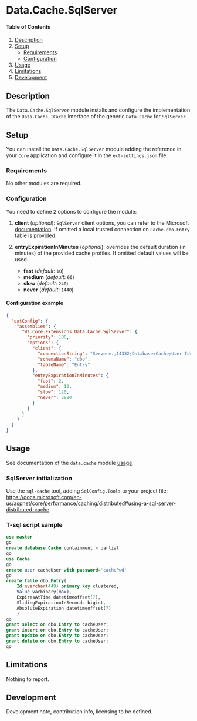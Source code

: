 # Data.Cache.SqlServer

#### Table of Contents

1. [Description](#description)
1. [Setup](#setup)
   - [Requirements](#setup-requirements)
   - [Configuration](#setup-configuration)
1. [Usage](#usage)
1. [Limitations](#limitations)
1. [Development](#development)

## <a id="description"></a>Description

The `Data.Cache.SqlServer` module installs and configure the implementation of the `Data.Cache.ICache` interface of the generic `Data.Cache` for `SqlServer`.

## <a id="setup"></a>Setup

You can install the `Data.Cache.SqlServer` module adding the reference in your `Core` application and configure it in the `ext-settings.json` file.

### <a id="setup-requirements"></a>Requirements

No other modules are required.

### <a id="setup-configuration"></a>Configuration

You need to define 2 options to configure the module:

1. **client** (_optional_): `SqlServer` client options, you can refer to the Microsoft [documentation](https://docs.microsoft.com/en-us/dotnet/api/microsoft.extensions.caching.sqlserver.sqlservercacheoptions). If omitted a local trusted connection on `Cache.dbo.Entry` table is provided.

1. **entryExpirationInMinutes** (_optional_): overrides the default duration (in minutes) of the provided cache profiles. If omitted default values will be used.
   - **fast** (_default_: `10`)
   - **medium** (_default_: `60`)
   - **slow** (_default_: `240`)
   - **never** (_default_: `1440`)

#### Configuration example

```json
{
  "extConfig": {
    "assemblies": {
      "Ws.Core.Extensions.Data.Cache.SqlServer": {
        "priority": 100,
        "options": {
          "client": {
            "connectionString": "Server=.,14332;Database=Cache;User Id=cacheUser;Password=cachePwd;MultipleActiveResultSets=true",
            "schemaName": "dbo",
            "tableName": "Entry"
          },
          "entryExpirationInMinutes": {
            "fast": 2,
            "medium": 10,
            "slow": 120,
            "never": 2880
          }
        }
      }
    }
  }
}
```

## <a id="usage"></a>Usage

See documentation of the `data.cache` module [usage](../Data.Cache/README.md#usage).

### SqlServer initialization

Use the `sql-cache` tool, adding `SqlConfig.Tools` to your project file: https://docs.microsoft.com/en-us/aspnet/core/performance/caching/distributed#using-a-sql-server-distributed-cache

### T-sql script sample

```sql
use master
go
create database Cache containment = partial
go
use Cache
go
create user cacheUser with password='cachePwd'
go
create table dbo.Entry(
    Id nvarchar(449) primary key clustered,
    Value varbinary(max),
    ExpiresAtTime datetimeoffset(7),
    SlidingExpirationInSeconds bigint,
    AbsoluteExpiration datetimeoffset(7)
    )
go
grant select on dbo.Entry to cacheUser;
grant insert on dbo.Entry to cacheUser;
grant update on dbo.Entry to cacheUser;
grant delete on dbo.Entry to cacheUser;
go
```

## <a id="limitations"></a>Limitations

Nothing to report.

## <a id="development"></a>Development

Development note, contribution info, licensing to be defined.
